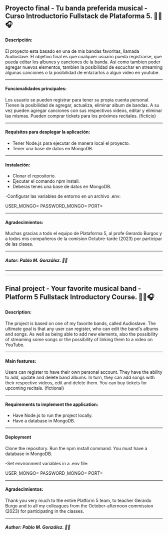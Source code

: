## Proyecto final - Tu banda preferida musical - Curso Introductorio Fullstack de Plataforma 5. 🎸🎶🎧

#### Descripción:
El proyecto esta basado en una de mis bandas favoritas, llamada Audioslave.
El objetivo final es que cualquier usuario pueda registrarse, que pueda editar los albunes y canciones de la banda. Asi como tambien poder agregar nuevos elementos, tambien la posibilidad de escuchar en streaming algunas canciones o la posibilidad de enlazarlos a algun video en youtube.

------------

#### Funcionalidades principales:
Los usuario se pueden registrar para tener su propia cuenta personal.
Tienen la posibilidad de agregar, actualiza, eliminar album de bandas.
A su vez pueden agregar canciones con sus respectivos videos, editar y eliminar las mismas.
Pueden comprar tickets para los próximos recitales. (ficticio)


------------



#### Requisitos para desplegar la aplicación:
- Tener Node.js para ejecutar de manera local el proyecto.
- Tener una base de datos en MongoDB.

------------

#### Instalación:
- Clonar el repositorio.
- Ejecutar el comando npm install.
- Deberas tenes una base de datos en MongoDB.

-Configurar las variables de entorno en un archivo .env:

USER_MONGO=
PASSWORD_MONGO=
PORT=

------------

#### Agradecimientos:
Muchas gracias a todo el equipo de Plataforma 5, al profe Gerardo Burgos y a todos mis compañeros de la comision Octubre-tarde (2023) por participar de las clases.

------------

##### Autor: Pablo M. González. 👩‍💻

------------


------------

## Final project - Your favorite musical band - Platform 5 Fullstack Introductory Course. 🎸🎶🎧

#### Description:
The project is based on one of my favorite bands, called Audioslave.
The ultimate goal is that any user can register, who can edit the band's albums and songs. As well as being able to add new elements, also the possibility of streaming some songs or the possibility of linking them to a video on YouTube.

------------

#### Main features:
Users can register to have their own personal account.
They have the ability to add, update and delete band albums.
In turn, they can add songs with their respective videos, edit and delete them.
You can buy tickets for upcoming recitals. (fictional)

------------

#### Requirements to implement the application:
- Have Node.js to run the project locally.
- Have a database in MongoDB.

------------

#### Deployment

Clone the repository.
Run the npm install command.
You must have a database in MongoDB.

-Set environment variables in a .env file:

USER_MONGO=
PASSWORD_MONGO=
PORT=

------------


#### Agradecimientos:
Thank you very much to the entire Platform 5 team, to teacher Gerardo Burgo and to all my colleagues from the October-afternoon commission (2023) for participating in the classes.

------------
##### Author: Pablo M. González. 👩‍💻
